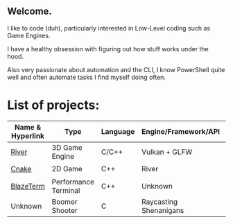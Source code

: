 ## Welcome.

I like to code (duh), particularly interested in Low-Level coding such as Game Engines. 

I have a healthy obsession with figuring out how stuff works under the hood.

Also very passionate about automation and the CLI, I know PowerShell quite well and often automate tasks I find myself doing often.

# List of projects:

| Name & Hyperlink                                                  | Type                  | Language      | Engine/Framework/API  | Status            |
| ---                                                               | ---                   | ---           | ---                   | ---               |
| [River](https://github.com/FlyMandi/River)                        | 3D Game Engine        | C/C++         | Vulkan + GLFW         | WIP ✒️             |
| [Cnake](https://github.com/FlyMandi/Cnake)                        | 2D Game               | C++           | River                 | WIP ✒️             |
| [BlazeTerm](https://github.com/FlyMandi/BlazeTerm)                | Performance Terminal  | C++           | Unknown               | planned 📅        |
| Unknown                                                           | Boomer Shooter        | C             | Raycasting Shenanigans| planned 📅        |
